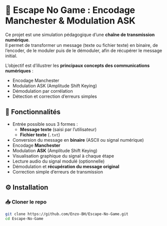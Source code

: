 # 📡 Escape No Game : Encodage Manchester & Modulation ASK

Ce projet est une simulation pédagogique d’une **chaîne de transmission numérique**.  
Il permet de transformer un message (texte ou fichier texte) en binaire, de l’encoder, de le moduler puis de le démoduler, afin de récupérer le message initial.  

L’objectif est d’illustrer les **principaux concepts des communications numériques** :  
- Encodage Manchester  
- Modulation ASK (Amplitude Shift Keying)  
- Démodulation par corrélation  
- Détection et correction d’erreurs simples  


## 📝 Fonctionnalités

- Entrée possible sous 3 formes :
  - **Message texte** (saisi par l’utilisateur)
  - **Fichier texte** (`.txt`)
- Conversion du message en **binaire** (ASCII ou signal numérique)
- Encodage **Manchester**
- Modulation **ASK** (Amplitude Shift Keying)
- Visualisation graphique du signal à chaque étape
- Lecture audio du signal modulé (optionnelle)
- Démodulation et **récupération du message original**
- Correction simple d’erreurs de transmission


## ⚙️ Installation

### 📥 Cloner le repo
```bash
git clone https://github.com/Enzo-BH/Escape-No-Game.git
cd Escape-No-Game
